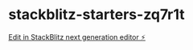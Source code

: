 # stackblitz-starters-zq7r1t

[Edit in StackBlitz next generation editor ⚡️](https://stackblitz.com/~/github.com/tk22kalal2/stackblitz-starters-zq7r1t)